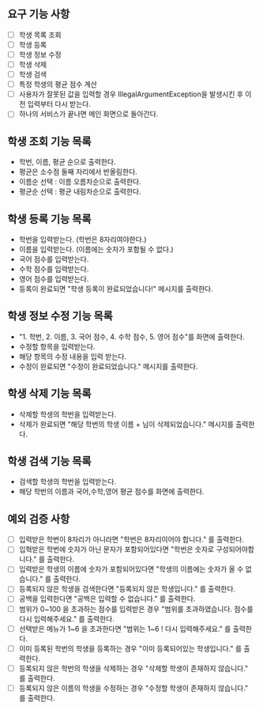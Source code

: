 ## 요구 기능 사항
- [ ] 학생 목록 조회
- [ ] 학생 등록
- [ ] 학생 정보 수정
- [ ] 학생 삭제
- [ ] 학생 검색
- [ ] 특정 학생의 평균 점수 계산
- [ ] 사용자가 잘못된 값을 입력할 경우 IllegalArgumentException을 발생시킨 후 이전 입력부터 다시 받는다.
- [ ] 하나의 서비스가 끝나면 메인 화면으로 돌아간다.

## 학생 조회 기능 목록
- 학번, 이름, 평균 순으로 출력한다.
- 평균은 소수점 둘째 자리에서 반올림한다.
- 이름순 선택 : 이름 오름차순으로 출력한다.
- 평균순 선택 : 평균 내림차순으로 출력한다.

## 학생 등록 기능 목록
- 학번을 입력받는다. (학번은 8자리여야한다.)
- 이름을 입력받는다. (이름에는 숫자가 포함될 수 없다.)
- 국어 점수를 입력받는다.
- 수학 점수를 입력받는다.
- 영어 점수를 입력받는다.
- 등록이 완료되면 "학생 등록이 완료되었습니다!" 메시지를 출력한다.

## 학생 정보 수정 기능 목록
- "1. 학번, 2. 이름, 3. 국어 점수, 4. 수학 점수, 5. 영어 점수"를 화면에 출력한다.
- 수정할 항목을 입력받는다.
- 해당 항목의 수정 내용을 입력 받는다.
- 수정이 완료되면 "수정이 완료되었습니다." 메시지를 출력한다.

## 학생 삭제 기능 목록
- 삭제할 학생의 학번을 입력받는다.
- 삭제가 완료되면 "해당 학번의 학생 이름 + 님이 삭제되었습니다." 메시지를 출력한다.

## 학생 검색 기능 목록
- 검색할 학생의 학번을 입력받는다.
- 해당 학번의 이름과 국어,수학,영어 평균 점수를 화면에 출력한다.

## 예외 검증 사항
- [ ] 입력받은 학번이 8자리가 아니라면 "학번은 8자리이어야 합니다." 를 출력한다.
- [ ] 입혁받은 학번에 숫자가 아닌 문자가 포함되어있다면 "학번은 숫자로 구성되어야합니다." 를 출력한다.
- [ ] 입력받은 학생의 이름에 숫자가 포함되어있다면 "학생의 이름에는 숫자가 올 수 없습니다." 를 출력한다.
- [ ] 등록되지 않은 학생을 검색한다면 "등록되지 않은 학생입니다." 를 출력한다.
- [ ] 공백을 입력한다면 "공백은 입력할 수 없습니다." 를 출력한다.
- [ ] 범위가 0~100 을 초과하는 점수를 입력받은 경우 "범위를 초과하였습니다. 점수를 다시 입력해주세요." 를 출력한다.
- [ ] 선택받은 메뉴가 1~6 을 초과한다면 "범위는 1~6 ! 다시 입력해주세요." 를 출력한다.
- [ ] 이미 등록된 학번의 학생을 등록하는 경우 "이미 등록되어있는 학생입니다." 를 출력한다.
- [ ] 등록되지 않은 학번의 학생을 삭제하는 경우 "삭제할 학생이 존재하지 않습니다." 를 출력한다.
- [ ] 등록되지 않은 이름의 학생을 수정하는 경우 "수정할 학생이 존재하지 않습니다." 를 출력한다.